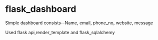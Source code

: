# flask_dashboard
Simple dashboard 
consists--Name,
         email,
         phone_no,
         website,
         message
         
Used flask api,render_template and flask_sqlalchemy
          
